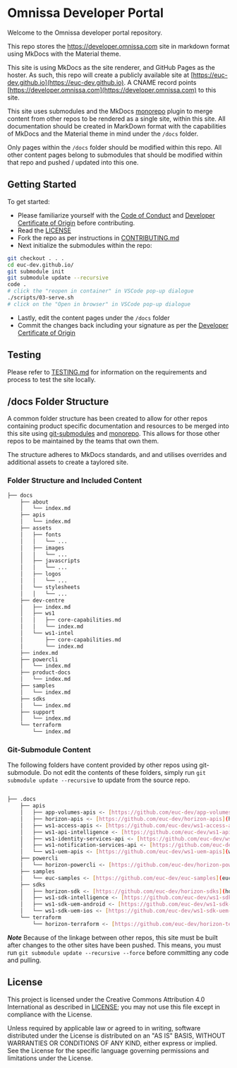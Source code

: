 # Omnissa Developer Portal

Welcome to the Omnissa developer portal repository.

This repo stores the https://developer.omnissa.com site in markdown format using MkDocs with the Material theme.

This site is using MkDocs as the site renderer, and GitHub Pages as the hoster. As such, this repo will create a publicly available site at [https://euc-dev.github.io](https://euc-dev.github.io). A CNAME record points [https://developer.omnissa.com](https://developer.omnissa.com) to this site.

This site uses submodules and the MkDocs [monorepo](https://backstage.github.io/mkdocs-monorepo-plugin/) plugin to merge content from other repos to be rendered as a single site, within this site. All documentation should be created in MarkDown format with the capabilities of MkDocs and the Material theme in mind under the `/docs` folder.

Only pages within the `/docs` folder should be modified within this repo. All other content pages belong to submodules that should be modified within that repo and pushed / updated into this one.

## Getting Started

To get started:

- Please familiarize yourself with the [Code of Conduct](https://github.com/euc-dev/.github/blob/main/CODE_OF_CONDUCT.md) and [Developer Certificate of Origin](https://github.com/euc-dev/.github/blob/main/Developer%20Certificate%20of%20Origin.md) before contributing.
- Read the [LICENSE](https://github.com/euc-dev/.github/blob/main/LICENSE)
- Fork the repo as per instructions in [CONTRIBUTING.md](https://github.com/euc-dev/.github/blob/main/CONTRIBUTING.md)
- Next initialize the submodules within the repo:

```bash
git checkout . . .
cd euc-dev.github.io/
git submodule init
git submodule update --recursive
code .
# click the "reopen in container" in VSCode pop-up dialogue
./scripts/03-serve.sh
# click on the "Open in browser" in VSCode pop-up dialogue 
```

- Lastly, edit the content pages under the `/docs` folder
- Commit the changes back including your signature as per the [Developer Certificate of Origin](https://github.com/euc-dev/.github/blob/main/Developer%20Certificate%20of%20Origin.md)

## Testing

Please refer to [TESTING.md](./TESTING.md) for information on the requirements and process to test the site locally.

## /docs Folder Structure

A common folder structure has been created to allow for other repos containing product specific documentation and resources to be merged into this site using [git-submodules](https://github.blog/2016-02-01-working-with-submodules/) and [monorepo](https://backstage.github.io/mkdocs-monorepo-plugin/). This allows for those other repos to be maintained by the teams that own them.

The structure adheres to MkDocs standards, and and utilises overrides and additional assets to create a taylored site.

### Folder Structure and Included Content

```bash
├── docs
    ├── about
    │   └── index.md
    ├── apis
    │   └── index.md
    ├── assets
    │   ├── fonts
    │   │   └── ...
    │   ├── images
    │   │   └── ...
    │   ├── javascripts
    │   │   └── ...
    │   ├── logos
    │   │   └── ...
    │   └── stylesheets
    │   │   └── ...
    ├── dev-centre
    │   ├── index.md
    │   ├── ws1
    │   │   ├── core-capabilities.md
    │   │   └── index.md
    │   └── ws1-intel
    │       ├── core-capabilities.md
    │       └── index.md
    ├── index.md
    ├── powercli
    │   └── index.md
    ├── product-docs
    │   └── index.md
    ├── samples
    │   └── index.md
    ├── sdks
    │   └── index.md
    ├── support
    │   └── index.md
    └── terraform
        └── index.md
```

### Git-Submodule Content

The following folders have content provided by other repos using git-submodule. Do not edit the contents of these folders, simply run `git submodule update --recursive` to update from the source repo.

```bash

├── .docs
    ├── apis
    │   ├── app-volumes-apis <- [https://github.com/euc-dev/app-volumes-apis](app-volumes-apis)
    │   ├── horizon-apis <- [https://github.com/euc-dev/horizon-apis](horizon-apis)
    │   ├── ws1-access-apis <- [https://github.com/euc-dev/ws1-access-apis](ws1-access-apis)
    │   ├── ws1-api-intelligence <- [https://github.com/euc-dev/ws1-api-intelligence](ws1-api-intelligence)
    │   ├── ws1-identity-services-api <- [https://github.com/euc-dev/ws1-identity-services-api](ws1-identity-services-api)
    │   ├── ws1-notification-services-api <- [https://github.com/euc-dev/ws1-notification-services-api](ws1-notification-services-api)
    │   └── ws1-uem-apis <- [https://github.com/euc-dev/ws1-uem-apis](ws1-uem-apis)
    ├── powercli
    │   └── horizon-powercli <- [https://github.com/euc-dev/horizon-powercli](horizon-powercli)
    ├── samples
    │   └── euc-samples <- [https://github.com/euc-dev/euc-samples](euc-samples)
    ├── sdks
    │   ├── horizon-sdk <- [https://github.com/euc-dev/horizon-sdks](horizon-sdks)
    │   ├── ws1-sdk-intelligence <- [https://github.com/euc-dev/ws1-sdk-intelligence](ws1-sdk-intelligence)
    │   ├── ws1-sdk-uem-android <- [https://github.com/euc-dev/ws1-sdk-uem-android](ws1-sdk-uem-android)
    │   └── ws1-sdk-uem-ios <- [https://github.com/euc-dev/ws1-sdk-uem-ios](ws1-sdk-uem-ios)
    └── terraform
        └── horizon-terraform <- [https://github.com/euc-dev/horizon-terraform](horizon-terraform)
```

***Note***
    Because of the linkage between other repos, this site must be built after changes to the other sites have been pushed.
    This means, you must run `git submodule update --recursive --force` before committing any code and pulling.

## License

This project is licensed under the Creative Commons Attribution 4.0 International as described in [LICENSE](https://github.com/euc-dev/.github/blob/main/LICENSE); you may not use this file except in compliance with the License.

Unless required by applicable law or agreed to in writing, software distributed under the License is distributed on an "AS IS" BASIS, WITHOUT WARRANTIES OR CONDITIONS OF ANY KIND, either express or implied. See the License for the specific language governing permissions and limitations under the License.

